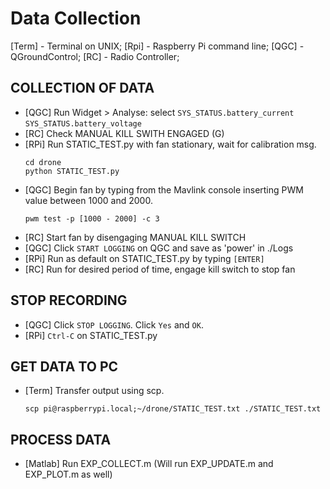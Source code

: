 # Data Collection
[Term] - Terminal on UNIX;
[Rpi] - Raspberry Pi command line;
[QGC] - QGroundControl;
[RC] - Radio Controller;

## COLLECTION OF DATA
 - [QGC] Run Widget > Analyse:
       select  `SYS_STATUS.battery_current`
               `SYS_STATUS.battery_voltage`
 - [RC] Check MANUAL KILL SWITH ENGAGED (G)
 - [RPi] Run STATIC_TEST.py with fan stationary, wait for calibration msg.
     ```
     cd drone
     python STATIC_TEST.py
     ```
 - [QGC] Begin fan by typing from the Mavlink console inserting PWM value between 1000 and 2000.
     ```
     pwm test -p [1000 - 2000] -c 3
     ```
 - [RC] Start fan by disengaging MANUAL KILL SWITCH
 - [QGC] Click `START LOGGING` on QGC and save as 'power' in ./Logs
 - [RPi] Run as default on STATIC_TEST.py by typing `[ENTER]`
 - [RC] Run for desired period of time, engage kill switch to stop fan
 
 ## STOP RECORDING
 - [QGC] Click `STOP LOGGING`. Click `Yes` and `OK`.
 - [RPi] `Ctrl-C` on STATIC_TEST.py
 
 ## GET DATA TO PC
- [Term] Transfer output using scp.
     ```
     scp pi@raspberrypi.local;~/drone/STATIC_TEST.txt ./STATIC_TEST.txt
     ```
 ## PROCESS DATA
 - [Matlab] Run EXP_COLLECT.m (Will run EXP_UPDATE.m and EXP_PLOT.m as
 well)
